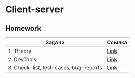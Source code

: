 # Client-server
## Homework
| Задачи                                 | Ссылка                                                                                                                         |
|----------------------------------------|--------------------------------------------------------------------------------------------------------------------------------|
| 1. Theory                              | [Link](https://github.com/Vladnik937/Client-server/blob/main/Theory.md)                                                        |
| 2. DevTools                            | [Link](https://github.com/Vladnik937/Client-server/blob/main/HW_DevTools.md)                                                  |
| 3. Check-list, test-cases, bug-reports | [Link](https://docs.google.com/spreadsheets/d/1SyWTiJSk3xAcD_mpEBbrY1t6YgVtqmPDqz5vEWuAb54/edit?gid=2003268397#gid=2003268397) |
